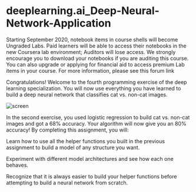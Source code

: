 # deeplearning.ai_Deep-Neural-Network-Application

Starting September 2020, notebook items in course shells will become Ungraded Labs. Paid learners will be able to access their notebooks in the new Coursera lab environment; Auditors will lose access. We strongly encourage you to download your notebooks if you are auditing this course. You can also upgrade or applying for financial aid to access premium Lab items in your course. For more information, please see this forum link

Congratulations! Welcome to the fourth programming exercise of the deep learning specialization. You will now use everything you have learned to build a deep neural network that classifies cat vs. non-cat images.

![screen](https://camo.githubusercontent.com/eb0f71bb07499b23484e00143eaf24d853741b8a/68747470733a2f2f643363333368636769776576332e636c6f756466726f6e742e6e65742f696d616765417373657450726f78792e76312f765f4b47654872654565654f79677052626456514b675f64303631636434336365326638313731343833373034336364323464323235355f53637265656e2d53686f742d323031372d30382d30362d61742d31322e33372e33352d504d2e706e673f6578706972793d3136303230323838303030303026686d61633d3436772d356e526f4853456d4a384c7a514148724f5046574537717957663842684d6b4461306a525f5a6f)

In the second exercise, you used logistic regression to build cat vs. non-cat images and got a 68% accuracy. Your algorithm will now give you an 80% accuracy! By completing this assignment, you will:

Learn how to use all the helper functions you built in the previous assignment to build a model of any structure you want.

Experiment with different model architectures and see how each one behaves.

Recognize that it is always easier to build your helper functions before attempting to build a neural network from scratch.
